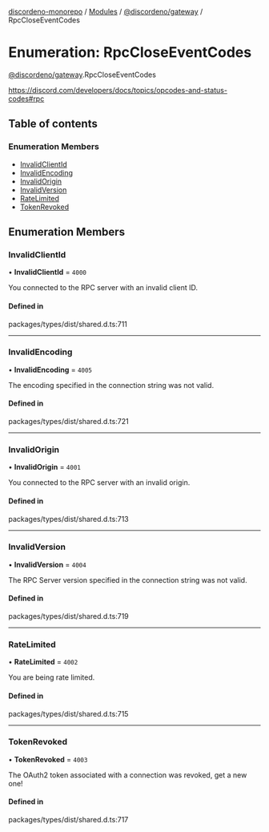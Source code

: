 [discordeno-monorepo](../README.md) / [Modules](../modules.md) / [@discordeno/gateway](../modules/discordeno_gateway.md) / RpcCloseEventCodes

# Enumeration: RpcCloseEventCodes

[@discordeno/gateway](../modules/discordeno_gateway.md).RpcCloseEventCodes

https://discord.com/developers/docs/topics/opcodes-and-status-codes#rpc

## Table of contents

### Enumeration Members

- [InvalidClientId](discordeno_gateway.RpcCloseEventCodes.md#invalidclientid)
- [InvalidEncoding](discordeno_gateway.RpcCloseEventCodes.md#invalidencoding)
- [InvalidOrigin](discordeno_gateway.RpcCloseEventCodes.md#invalidorigin)
- [InvalidVersion](discordeno_gateway.RpcCloseEventCodes.md#invalidversion)
- [RateLimited](discordeno_gateway.RpcCloseEventCodes.md#ratelimited)
- [TokenRevoked](discordeno_gateway.RpcCloseEventCodes.md#tokenrevoked)

## Enumeration Members

### InvalidClientId

• **InvalidClientId** = `4000`

You connected to the RPC server with an invalid client ID.

#### Defined in

packages/types/dist/shared.d.ts:711

---

### InvalidEncoding

• **InvalidEncoding** = `4005`

The encoding specified in the connection string was not valid.

#### Defined in

packages/types/dist/shared.d.ts:721

---

### InvalidOrigin

• **InvalidOrigin** = `4001`

You connected to the RPC server with an invalid origin.

#### Defined in

packages/types/dist/shared.d.ts:713

---

### InvalidVersion

• **InvalidVersion** = `4004`

The RPC Server version specified in the connection string was not valid.

#### Defined in

packages/types/dist/shared.d.ts:719

---

### RateLimited

• **RateLimited** = `4002`

You are being rate limited.

#### Defined in

packages/types/dist/shared.d.ts:715

---

### TokenRevoked

• **TokenRevoked** = `4003`

The OAuth2 token associated with a connection was revoked, get a new one!

#### Defined in

packages/types/dist/shared.d.ts:717

